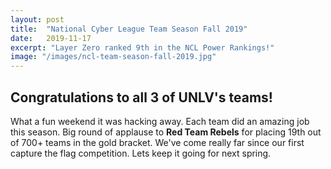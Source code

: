 ```yaml
---
layout: post
title:  "National Cyber League Team Season Fall 2019"
date:   2019-11-17
excerpt: "Layer Zero ranked 9th in the NCL Power Rankings!" 
image: "/images/ncl-team-season-fall-2019.jpg"
---
```


## Congratulations to all 3 of UNLV's teams!
What a fun weekend it was hacking away. Each team did an amazing job this season. Big round of applause to **Red Team Rebels** for placing 19th out of 700+ teams in the gold bracket. We've come really far since our first capture the flag competition. Lets keep it going for next spring.